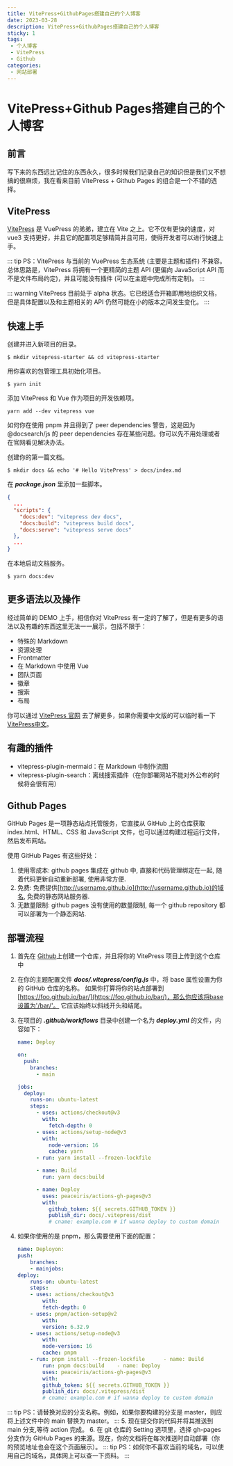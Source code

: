 ```yaml
---
title: VitePress+GithubPages搭建自己的个人博客
date: 2023-03-28
description: VitePress+GithubPages搭建自己的个人博客
sticky: 1
tags:
 - 个人博客
 - VitePress
 - Github
categories:
 - 网站部署
---
```

# VitePress+Github Pages搭建自己的个人博客

## 前言

写下来的东西远比记住的东西永久，很多时候我们记录自己的知识但是我们又不想搞的很麻烦，我在看来目前 VitePress + Github Pages 的组合是一个不错的选择。

## VitePress

[VitePress](https://vuepress.vuejs.org/zh/) 是 VuePress 的弟弟，建立在 Vite 之上。它不仅有更快的速度，对 vue3 支持更好，并且它的配置项足够精简并且可用，使得开发者可以进行快速上手。

::: tip
PS：VitePress 与当前的 VuePress 生态系统 (主要是主题和插件) 不兼容。总体思路是，VitePress 将拥有一个更精简的主题 API (更偏向 JavaScript API 而不是文件布局约定)，并且可能没有插件 (可以在主题中完成所有定制)。
:::

::: warning
VitePress 目前处于 alpha 状态。它已经适合开箱即用地组织文档，但是具体配置以及和主题相关的 API 仍然可能在小的版本之间发生变化。
:::

## 快速上手

创建并进入新项目的目录。

```
$ mkdir vitepress-starter && cd vitepress-starter
```

用你喜欢的包管理工具初始化项目。

```
$ yarn init
```

添加 VitePress 和 Vue 作为项目的开发依赖项。

```
yarn add --dev vitepress vue
```

如何你在使用 pnpm 并且得到了 peer dependencies 警告，这是因为 @docsearch/js 的 peer dependencies 存在某些问题。你可以先不用处理或者在官网看见解决办法。

创建你的第一篇文档。

```
$ mkdir docs && echo '# Hello VitePress' > docs/index.md
```

在 ***package.json*** 里添加一些脚本。

```JSON
{
  ...
  "scripts": {
    "docs:dev": "vitepress dev docs",
    "docs:build": "vitepress build docs",
    "docs:serve": "vitepress serve docs"
  },
  ...
}
```

在本地启动文档服务。

```
$ yarn docs:dev
```

## 更多语法以及操作

经过简单的 DEMO 上手，相信你对 VitePress 有一定的了解了，但是有更多的语法以及有趣的东西这里无法一一展示，包括不限于：

* 特殊的 Markdown
* 资源处理
* Frontmatter
* 在 Markdown 中使用 Vue
* 团队页面
* 徽章
* 搜索
* 布局

你可以通过 [VitePress 官网](https://vuepress.vuejs.org/zh/) 去了解更多，如果你需要中文版的可以临时看一下[VitePress中文](https://vuepress.vuejs.org/zh/)。

## 有趣的插件

- vitepress-plugin-mermaid：在 Markdown 中制作流图
- vitepress-plugin-search：离线搜索插件（在你部署网站不能对外公布的时候将会很有用）

## Github Pages

GitHub Pages 是一项静态站点托管服务，它直接从 GitHub 上的仓库获取 index.html、HTML、CSS 和 JavaScript 文件，也可以通过构建过程运行文件，然后发布网站。

使用 GitHub Pages 有这些好处：

1. 使用零成本:  github pages 集成在 github 中, 直接和代码管理绑定在一起, 随着代码更新自动重新部署, 使用非常方便.
2. 免费:  免费提供[http://username.github.io](http://username.github.io)的域名, 免费的静态网站服务器.
3. 无数量限制:  github pages 没有使用的数量限制, 每一个 github repository 都可以部署为一个静态网站.

## 部署流程

1. 首先在 [Github](https://www.github.com)上创建一个仓库，并且将你的 VitePress 项目上传到这个仓库中
2. 在你的主题配置文件 ***docs/.vitepress/config.js*** 中，将 base 属性设置为你的 GitHub 仓库的名称。 如果你打算将你的站点部署到[https://foo.github.io/bar/](https://foo.github.io/bar/)，那么你应该将base设置为'/bar/'。 它应该始终以斜线开头和结尾。
3. 在项目的 ***.github/workflows*** 目录中创建一个名为 ***deploy.yml*** 的文件，内容如下：

   ```yaml
   name: Deploy

   on:
     push:
       branches:
         - main

   jobs:
     deploy:
       runs-on: ubuntu-latest
       steps:
         - uses: actions/checkout@v3
           with:
             fetch-depth: 0
         - uses: actions/setup-node@v3
           with:
             node-version: 16
             cache: yarn
         - run: yarn install --frozen-lockfile

         - name: Build
           run: yarn docs:build

         - name: Deploy
           uses: peaceiris/actions-gh-pages@v3
           with:
             github_token: ${{ secrets.GITHUB_TOKEN }}
             publish_dir: docs/.vitepress/dist
             # cname: example.com # if wanna deploy to custom domain
   ```
4. 如果你使用的是 pnpm，那么需要使用下面的配置：

   ```yaml
   name: Deployon:
   push:
       branches:
       - mainjobs:
   deploy:
       runs-on: ubuntu-latest
       steps:
       - uses: actions/checkout@v3
           with:
           fetch-depth: 0
       - uses: pnpm/action-setup@v2
           with:
           version: 6.32.9
       - uses: actions/setup-node@v3
           with:
           node-version: 16
           cache: pnpm
       - run: pnpm install --frozen-lockfile      - name: Build
           run: pnpm docs:build    - name: Deploy
           uses: peaceiris/actions-gh-pages@v3
           with:
           github_token: ${{ secrets.GITHUB_TOKEN }}
           publish_dir: docs/.vitepress/dist
           # cname: example.com # if wanna deploy to custom domain
   ```

::: tip
PS：请替换对应的分支名称。例如，如果你要构建的分支是 master，则应将上述文件中的 main 替换为 master。
:::
5. 现在提交你的代码并将其推送到 main 分支,等待 action 完成。
6. 在 git 仓库的 Setting 选项里，选择 gh-pages 分支作为 GitHub Pages 的来源。现在，你的文档将在每次推送时自动部署（你的预览地址也会在这个页面展示）。
::: tip
PS：如何你不喜欢当前的域名，可以使用自己的域名，具体网上可以查一下资料。
:::
